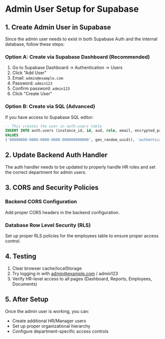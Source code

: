 # Admin User Setup for Supabase

## 1. Create Admin User in Supabase

Since the admin user needs to exist in both Supabase Auth and the internal database, follow these steps:

### Option A: Create via Supabase Dashboard (Recommended)
1. Go to Supabase Dashboard → Authentication → Users
2. Click "Add User"
3. Email: `admin@example.com`
4. Password: `admin123`
5. Confirm password: `admin123`
6. Click "Create User"

### Option B: Create via SQL (Advanced)
If you have access to Supabase SQL editor:

```sql
-- This creates the user in auth.users table
INSERT INTO auth.users (instance_id, id, aud, role, email, encrypted_password, email_confirmed_at, confirmation_token, recovery_token, email_change_token_new, email_change, raw_app_meta_data, raw_user_meta_data, is_super_admin, created_at, updated_at, phone, phone_confirmed_at, phone_change, phone_change_token, phone_change_sent_at, email_change_token_current, email_change_confirm_status, banned_until, reauthentication_token, reauthentication_sent_at)
VALUES 
('00000000-0000-0000-0000-000000000000', gen_random_uuid(), 'authenticated', 'authenticated', 'admin@example.com', crypt('admin123', gen_salt('bf')), now(), '', '', '', '', '{}', '{}', false, now(), now(), null, null, '', '', null, '', 0, null, '', null);
```

## 2. Update Backend Auth Handler

The auth handler needs to be updated to properly handle HR roles and set the correct department for admin users.

## 3. CORS and Security Policies

### Backend CORS Configuration
Add proper CORS headers in the backend configuration.

### Database Row Level Security (RLS)
Set up proper RLS policies for the employees table to ensure proper access control.

## 4. Testing
1. Clear browser cache/localStorage
2. Try logging in with admin@example.com / admin123
3. Verify HR-level access to all pages (Dashboard, Reports, Employees, Documents)

## 5. After Setup
Once the admin user is working, you can:
- Create additional HR/Manager users
- Set up proper organizational hierarchy
- Configure department-specific access controls